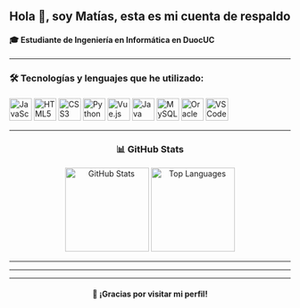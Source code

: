 <h2 align="left">Hola 👋, soy Matías, esta es mi cuenta de respaldo</h2>
<h4 align="left">🎓 Estudiante de Ingeniería en Informática en DuocUC</h4>

---

<h3 align="left">🛠️ Tecnologías y lenguajes que he utilizado:</h3>
<div align="left" style="margin-top: 20px">
  <img src="https://cdn.jsdelivr.net/gh/devicons/devicon/icons/javascript/javascript-original.svg" height="40" alt="JavaScript" />
  <img src="https://cdn.jsdelivr.net/gh/devicons/devicon/icons/html5/html5-original.svg" height="40" alt="HTML5" />
  <img src="https://cdn.jsdelivr.net/gh/devicons/devicon/icons/css3/css3-original.svg" height="40" alt="CSS3" />
  <img src="https://cdn.jsdelivr.net/gh/devicons/devicon/icons/python/python-original.svg" height="40" alt="Python" />
  <img src="https://cdn.jsdelivr.net/gh/devicons/devicon/icons/vuejs/vuejs-original.svg" height="40" alt="Vue.js" />
  <img src="https://cdn.jsdelivr.net/gh/devicons/devicon/icons/java/java-original.svg" height="40" alt="Java" />
  <img src="https://cdn.jsdelivr.net/gh/devicons/devicon/icons/mysql/mysql-original.svg" height="40" alt="MySQL" />
  <img src="https://cdn.jsdelivr.net/gh/devicons/devicon/icons/oracle/oracle-original.svg" height="40" alt="Oracle" />
  <img src="https://cdn.jsdelivr.net/gh/devicons/devicon/icons/vscode/vscode-original.svg" height="40" alt="VSCode" />
</div>

---

<h3 align="center">📊 GitHub Stats</h3>
<div align="center">
  <img src="https://github-readme-stats.vercel.app/api?username=MatiDroid21&show_icons=true&theme=dracula&include_all_commits=true&count_private=true&hide_border=false" height="150" alt="GitHub Stats" />
  <img src="https://github-readme-stats.vercel.app/api/top-langs?username=MatiDroid21&layout=compact&langs_count=5&theme=dracula&hide_border=false" height="150" alt="Top Languages" />
</div>

---
---
<!--
<div align="center" style="border-radius: 20px; padding: 10px; background: rgba(0, 0, 0, 0.7); backdrop-filter: blur(10px); width: fit-content; margin: auto; border: 2px solid #00b7ff;">
  <img src="https://raw.githubusercontent.com/MatiDroid21/MatiDroid21/output/github-contribution-grid-snake.svg" alt="snake animation" style="max-width: 100%; border-radius: 12px;" />
</div>
-->

---

<h4 align="center">🚀 ¡Gracias por visitar mi perfil!</h4>
